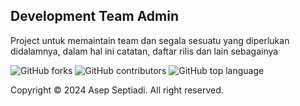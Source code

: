 ## Development Team Admin
Project untuk memaintain team dan segala sesuatu yang diperlukan didalamnya, dalam hal ini catatan, daftar rilis dan lain sebagainya

![GitHub forks](https://img.shields.io/github/forks/aspsptyd/development-team.svg) ![GitHub contributors](https://img.shields.io/github/contributors/aspsptyd/development-team.svg) ![GitHub top language](https://img.shields.io/github/languages/top/aspsptyd/development-team.svg)

Copyright &copy; 2024 Asep Septiadi. All right reserved.
